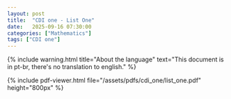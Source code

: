 ```yaml
---
layout: post
title:  "CDI one - List One"
date:   2025-09-16 07:30:00
categories: ["Mathematics"]
tags: ["CDI one"]
---
```


{% include warning.html 
   title="About the language" 
   text="This document is in pt-br, there's no translation to english." %}
   
{% include pdf-viewer.html file="/assets/pdfs/cdi_one/list_one.pdf" height="800px" %}
